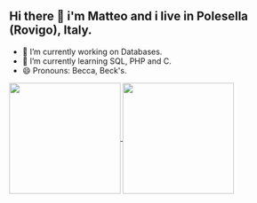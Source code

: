 ## Hi there 👋 i'm Matteo and i live in Polesella (Rovigo), Italy.

- 🔭 I’m currently working on Databases.
- 🌱 I’m currently learning SQL, PHP and C.
- 😄 Pronouns: Becca, Beck's.

<a href="https://github.com/MatteoBeccari05/github-readme-stats">
  <img height=200 align="center" src="https://github-readme-stats.vercel.app/api?username=MatteoBeccari05&theme=transparent" />
</a>
<a href="https://github.com/MatteoBeccari05/">
  <img height=200 align="center" src="https://github-readme-stats.vercel.app/api/top-langs?username=MatteoBeccari05&layout=compact&langs_count=8&card_width=320&theme=transparent" />
</a>
